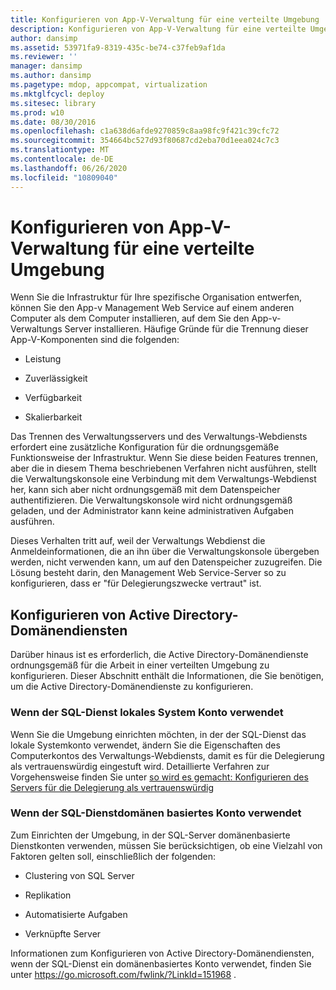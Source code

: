 ```yaml
---
title: Konfigurieren von App-V-Verwaltung für eine verteilte Umgebung
description: Konfigurieren von App-V-Verwaltung für eine verteilte Umgebung
author: dansimp
ms.assetid: 53971fa9-8319-435c-be74-c37feb9af1da
ms.reviewer: ''
manager: dansimp
ms.author: dansimp
ms.pagetype: mdop, appcompat, virtualization
ms.mktglfcycl: deploy
ms.sitesec: library
ms.prod: w10
ms.date: 08/30/2016
ms.openlocfilehash: c1a638d6afde9270859c8aa98fc9f421c39cfc72
ms.sourcegitcommit: 354664bc527d93f80687cd2eba70d1eea024c7c3
ms.translationtype: MT
ms.contentlocale: de-DE
ms.lasthandoff: 06/26/2020
ms.locfileid: "10809040"
---
```

# Konfigurieren von App-V-Verwaltung für eine verteilte Umgebung


Wenn Sie die Infrastruktur für Ihre spezifische Organisation entwerfen, können Sie den App-v Management Web Service auf einem anderen Computer als dem Computer installieren, auf dem Sie den App-v-Verwaltungs Server installieren. Häufige Gründe für die Trennung dieser App-V-Komponenten sind die folgenden:

-   Leistung

-   Zuverlässigkeit

-   Verfügbarkeit

-   Skalierbarkeit

Das Trennen des Verwaltungsservers und des Verwaltungs-Webdiensts erfordert eine zusätzliche Konfiguration für die ordnungsgemäße Funktionsweise der Infrastruktur. Wenn Sie diese beiden Features trennen, aber die in diesem Thema beschriebenen Verfahren nicht ausführen, stellt die Verwaltungskonsole eine Verbindung mit dem Verwaltungs-Webdienst her, kann sich aber nicht ordnungsgemäß mit dem Datenspeicher authentifizieren. Die Verwaltungskonsole wird nicht ordnungsgemäß geladen, und der Administrator kann keine administrativen Aufgaben ausführen.

Dieses Verhalten tritt auf, weil der Verwaltungs Webdienst die Anmeldeinformationen, die an ihn über die Verwaltungskonsole übergeben werden, nicht verwenden kann, um auf den Datenspeicher zuzugreifen. Die Lösung besteht darin, den Management Web Service-Server so zu konfigurieren, dass er "für Delegierungszwecke vertraut" ist.

## Konfigurieren von Active Directory-Domänendiensten


Darüber hinaus ist es erforderlich, die Active Directory-Domänendienste ordnungsgemäß für die Arbeit in einer verteilten Umgebung zu konfigurieren. Dieser Abschnitt enthält die Informationen, die Sie benötigen, um die Active Directory-Domänendienste zu konfigurieren.

### Wenn der SQL-Dienst lokales System Konto verwendet

Wenn Sie die Umgebung einrichten möchten, in der der SQL-Dienst das lokale Systemkonto verwendet, ändern Sie die Eigenschaften des Computerkontos des Verwaltungs-Webdiensts, damit es für die Delegierung als vertrauenswürdig eingestuft wird. Detaillierte Verfahren zur Vorgehensweise finden Sie unter [so wird es gemacht: Konfigurieren des Servers für die Delegierung als vertrauenswürdig](how-to-configure-the-server-to-be-trusted-for-delegation.md)

### Wenn der SQL-Dienstdomänen basiertes Konto verwendet

Zum Einrichten der Umgebung, in der SQL-Server domänenbasierte Dienstkonten verwenden, müssen Sie berücksichtigen, ob eine Vielzahl von Faktoren gelten soll, einschließlich der folgenden:

-   Clustering von SQL Server

-   Replikation

-   Automatisierte Aufgaben

-   Verknüpfte Server

Informationen zum Konfigurieren von Active Directory-Domänendiensten, wenn der SQL-Dienst ein domänenbasiertes Konto verwendet, finden Sie unter <https://go.microsoft.com/fwlink/?LinkId=151968> .

 

 





